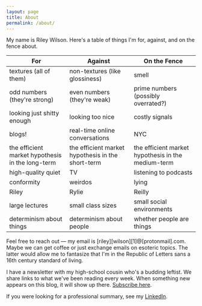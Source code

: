 ```yaml
---
layout: page
title: About
permalink: /about/
---
```


My name is Riley Wilson. Here's a table of things I'm for, against, and on the fence about.

| For         | Against     | On the Fence |
| ----------- | ----------- | ------------ |
| textures (all of them)      | non-textures (like glossiness)       | smell |
| odd numbers (they're strong)   | even numbers (they're weak)        | prime numbers (possibly overrated?) |
| looking just shitty enough | looking too nice | costly signals |
| blogs! | real-time online conversations | NYC |
| the efficient market hypothesis in the long-term | the efficient market hypothesis in the short-term | the efficient market hypothesis in the medium-term |
| high-quality quiet | TV | listening to podcasts |
| conformity | weirdos | lying |
| Riley | Rylie | Reilly |
| large lectures | small class sizes | small social environments |
| determinism about things | determinism about people | whether people are things |

Feel free to reach out — my email is [riley][wilson][1]@[protonmail].com. Maybe we can get coffee or just exchange emails on esoteric topics. The latter would allow me to fantasize that I'm in the Republic of Letters sans a 16th century standard of living.

I have a newsletter with my high-school cousin who's a budding leftist. We share links to what we've been reading every week. When something new appears on this blog, it will show up there. [Subscribe here](https://www.rereader.co/).

If you were looking for a professional summary, see my [LinkedIn](https://www.linkedin.com/in/riley-w-b9081bb2/).
